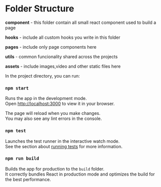 # Folder Structure

**component** - this folder contain all small react component used to build a page

**hooks** - include all custom hooks you write in this folder

**pages** - include only page components here

**utils** - common funcionality shared across the projects

**assets** - include images,video and other static files here


In the project directory, you can run:

### `npm start`

Runs the app in the development mode.\
Open [http://localhost:3000](http://localhost:3000) to view it in your browser.

The page will reload when you make changes.\
You may also see any lint errors in the console.

### `npm test`

Launches the test runner in the interactive watch mode.\
See the section about [running tests](https://facebook.github.io/create-react-app/docs/running-tests) for more information.

### `npm run build`

Builds the app for production to the `build` folder.\
It correctly bundles React in production mode and optimizes the build for the best performance.

